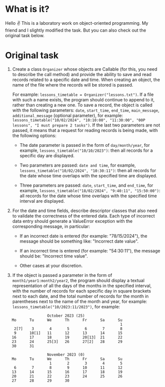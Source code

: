 # What is it?
Hello :v: This is a laboratory work on object-oriented programming. My friend and I slightly modified the task. But you can also check out the original task below.
# Original task
1. Create a class `Organizer` whose objects are Callable (for this, you need to describe the call method) and provide the ability to save and read records related to a specific date and time. When creating an object, the name of the file where the records will be stored is passed.

   For example: `lessons_timetable = Organizer("lessons.txt")`. If a file with such a name exists, the program should continue to append to it, rather than creating a new one. To save a record, the object is called with the following parameters: `date`, `start_time`, `end_time`, `main_message`, `additional_message` (optional parameter), for example: `lessons_timetable("10/02/2024", "10:10:00", "11:30:00", "00P lessons", "I must prepare 2 tasks")`.
   If the last two parameters are not passed, it means that a request for reading records is being made, with the following options:

      * The date parameter is passed in the form of `day/month/year`, for example, `lessons_timetable("10/10/2023")`: then all records for a specific day are displayed.

      * Two parameters are passed: `date and time`, for example, `lessons_timetable("10/02/2024", "10:30:11")`: then all records for the date whose time overlaps with the specified time are displayed.

      * Three parameters are passed: `date`, `start_time`, and `end_time`, for example, `lessons_timetable("18/02/2024", "9:40:11", "15:50:00")`: all records for the date whose time overlaps with the specified time interval are displayed.

2. For the date and time fields, describe descriptor classes that also need to validate the correctness of the entered data. Each type of incorrect data entry should generate a ValueError exception with the corresponding message, in particular:

      * If an incorrect date is entered (for example: "78/15/2024"), the message should be something like: "Incorrect date value".

      * If an incorrect time is entered (for example: "54:30:11"), the message should be: "Incorrect time value".

      * Other cases at your discretion.

3. If the object is passed a parameter in the form of `month1/year1:month2/year2`, the program should display a textual representation of all the days of the months in the specified interval, with the number of records for each specific day in square brackets next to each date, and the total number of records for the month in parentheses next to the name of the month and year, for example: `lessons_timetable("10/2023:11/2023")`, for example:
```
                   October 2023 (25)
   Mo      Tu      We      Th      Fr      Sa      Su
                                                    1
    2[7]    3       4       5       6       7       8
    9      10[1]   11      12      13      14      15
   16      17      18      19      20[13]  21      22
   23      24      25[3]   26      27[2]   28      29
   30      31

                   November 2023 (0)
   Mo      Tu      We      Th      Fr      Sa      Su
                    1       2       3       4       5
    6       7       8       9      10      11      12
   13      14      15      16      17      18      19
   20      21      22      23      24      25      26
   27      28      29      30
```

